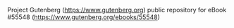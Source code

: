 Project Gutenberg (https://www.gutenberg.org) public repository for
eBook #55548 (https://www.gutenberg.org/ebooks/55548)
